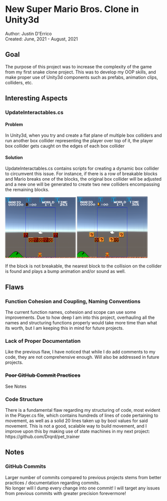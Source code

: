 <h1> New Super Mario Bros. Clone in Unity3d </h1>
Author: Justin D'Errico  <br>
Created: June, 2021 - August, 2021 <br>

<h2> Goal </h2>
The purpose of this project was to increase the complexity of the game from my first snake clone project. This was to develop my OOP skills, and make proper use of Unity3d components such as prefabs, animation clips, colliders, etc.
 
<h2> Interesting Aspects </h2>
<h3> UpdateInteractables.cs </h3>
<h4> Problem </h4>
In Unity3d, when you try and create a flat plane of multiple box colliders and run another box collider representing the player over top of it, the player box collider gets caught on the edges of each box collider
<h4> Solution </h4>
UpdateInteractables.cs contains scripts for creating a dynamic box collider to circumvent this issue. For instance, if there is a row of breakable blocks and Mario breaks one of the blocks, the original box collider will be adjusted and a new one will be generated to create two new colliders encompassing the remaining blocks. <br>
<p float="center">
  <img src="README Additions/Interactables_1.PNG" alt="Dynamic Collider Unbroken" width=45%> 
  <img src="README Additions/Interactables_2.PNG" alt="Dynamic Collider Broken" width=45%> 
</p>  
If the block is not breakable, the nearest block to the collision on the collider is found and plays a bump animation and/or sound as well.

<h2> Flaws </h2>
<h3> Function Cohesion and Coupling, Naming Conventions </h3>
The current function names, cohesion and scope can use some improvements. Due to how deep I am into this project, overhauling all the names and structuring functions properly would take 
more time than what its worth, but I am keeping this in mind for future projects.
<h3> Lack of Proper Documentation </h3>
Like the previous flaw, I have noticed that while I do add comments to my code, they are not comprehensive enough. Will also be addressed in future projects.
<h3> <strike> Poor GitHub Commit Practices </strike> </h3>
See Notes
<h3> Code Structure </h3>
There is a fundamental flaw regarding my structuring of code, most evident in the Player.cs file, which contains hundreds of lines of code pertaining to movement, as well as a solid 20 lines taken up by bool values for said movement. This is not a good, scalable way to build movement, and I improve upon this by making use of state machines in my next project: https://github.com/Drqrd/pet_trainer

<h2> Notes </h2>
<h3> GitHub Commits </h3>
Larger number of commits compared to previous projects stems from better practices / documentation regarding commits. <br>
No longer will I dump every change into one commit! I will target any issues from previous commits with greater precision forevermore!

